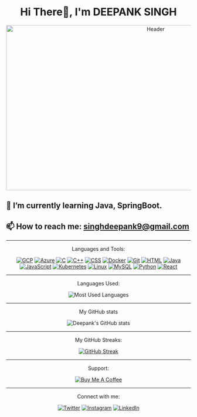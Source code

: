 <h1 align="center">Hi There👋, I'm DEEPANK SINGH</h1>


<p align="center">
  <img src="https://media.giphy.com/media/v1.Y2lkPTc5MGI3NjExaTl6cmYyZzlweGxnbXM3eTl4d2xpY3Awd2h2M2JtdmRzaHM4dGh2diZlcD12MV9pbnRlcm5hbF9naWZfYnlfaWQmY3Q9Zw/WtTnAfZn6aVJfBzlN3/giphy.gif" width="800" height="450" alt="Header">
</p>


## 🌱 I’m currently learning Java, SpringBoot.
## 📫 How to reach me: singhdeepank9@gmail.com

---
<p align = "center">
 Languages and Tools:
</p>

<div align="center">

[![GCP](https://img.icons8.com/?size=100&id=WHRLQdbEXQ16&format=png&color=000000)](https://cloud.google.com/)
[![Azure](https://img.icons8.com/?size=100&id=VLKafOkk3sBX&format=png&color=000000)](https://azure.microsoft.com/)
[![C](https://img.icons8.com/?size=100&id=shQTXiDQiQVR&format=png&color=000000)](https://en.wikipedia.org/wiki/C_(programming_language))
[![C++](https://img.icons8.com/?size=100&id=TpULddJc4gTh&format=png&color=000000)](https://isocpp.org/)
[![CSS](https://img.icons8.com/?size=100&id=21278&format=png&color=000000)](https://developer.mozilla.org/en-US/docs/Web/CSS)
[![Docker](https://img.icons8.com/?size=100&id=cdYUlRaag9G9&format=png&color=000000)](https://www.docker.com/)
[![Git](https://img.icons8.com/?size=100&id=12599&format=png&color=000000)](https://git-scm.com/)
[![HTML](https://img.icons8.com/?size=100&id=20909&format=png&color=000000)](https://developer.mozilla.org/en-US/docs/Web/HTML)
[![Java](https://img.icons8.com/?size=100&id=GPfHz0SM85FX&format=png&color=000000)](https://www.java.com/)
[![JavaScript](https://img.icons8.com/?size=100&id=PXTY4q2Sq2lG&format=png&color=000000)](https://developer.mozilla.org/en-US/docs/Web/JavaScript)
[![Kubernetes](https://img.icons8.com/?size=100&id=cvzmaEA4kC0o&format=png&color=000000)](https://kubernetes.io/)
[![Linux](https://img.icons8.com/?size=100&id=HF4xGsjDERHf&format=png&color=000000)](https://www.kernel.org/)
[![MySQL](https://img.icons8.com/?size=100&id=UFXRpPFebwa2&format=png&color=000000)](https://www.mysql.com/)
[![Python](https://img.icons8.com/?size=100&id=l75OEUJkPAk4&format=png&color=000000)](https://www.python.org/)
[![React](https://img.icons8.com/?size=100&id=wPohyHO_qO1a&format=png&color=000000)](https://reactjs.org/)

</div>


---
<p align = "center">
 Languages Used:
  </p>
  
<div align="center">
  
![Most Used Languages](https://api.githubtrends.io/user/svg/DeepankSingh/langs?time_range=one_year&loc_metric=changed&compact=True&theme=bright_lights)

</div>


---

<p align = "center">
My GitHub stats 
</p>
<div align="center">
  
  
  <img src="http://github-profile-summary-cards.vercel.app/api/cards/stats?username=DeepankSingh&theme=material_palenight" alt="Deepank's GitHub stats">
</div>

---
<p align = "center">
 My GitHub Streaks:
</p>

<div align="center">
  
[![GitHub Streak](https://streak-stats.demolab.com?user=DeepankSingh&theme=dark)](https://git.io/streak-stats)

</div>

---
<p align = "center">
 Support:
</p>

<div align="center">
  
[![Buy Me A Coffee](https://img.buymeacoffee.com/button-api/?text=Buy%20me%20a%20coffee&emoji=&slug=deepank_singh&button_colour=FFDD00&font_colour=000000&font_family=Lato&outline_colour=000000&coffee_colour=ffffff)](https://www.buymeacoffee.com/deepank_singh)
  
</div>

---
<p align = "center">
 Connect with me:
</p>

<div align="center">
  
[![Twitter](https://img.icons8.com/?size=100&id=5MQ0gPAYYx7a&format=png&color=000000)](https://twitter.com/_deepank_singh)
[![Instagram](https://img.icons8.com/?size=100&id=Xy10Jcu1L2Su&format=png&color=000000)](https://www.instagram.com/_deepank_singh/)
[![LinkedIn](https://img.icons8.com/?size=100&id=xuvGCOXi8Wyg&format=png&color=000000)](https://www.linkedin.com/in/deepank-singh)

</div>
